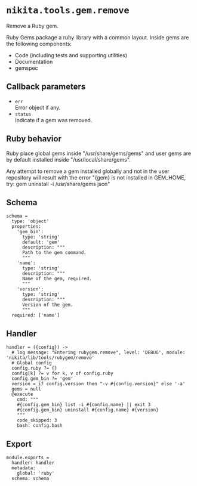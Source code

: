 
# `nikita.tools.gem.remove`

Remove a Ruby gem.

Ruby Gems package a ruby library with a common layout. Inside gems are the 
following components:

- Code (including tests and supporting utilities)
- Documentation
- gemspec   

## Callback parameters

* `err`   
  Error object if any.   
* `status`   
  Indicate if a gem was removed.   

## Ruby behavior

Ruby place global gems inside "/usr/share/gems/gems" and user gems are by 
default installed inside "/usr/local/share/gems".

Any attempt to remove a gem installed globally and not in the user repository 
will result with the error "{gem} is not installed in GEM_HOME, try: gem 
uninstall -i /usr/share/gems json"

## Schema

    schema =
      type: 'object'
      properties:
        'gem_bin':
          type: 'string'
          default: 'gem'
          description: """
          Path to the gem command.
          """
        'name':
          type: 'string'
          description: """
          Name of the gem, required.
          """
        'version':
          type: 'string'
          description: """
          Version of the gem.
          """
      required: ['name']

## Handler

    handler = ({config}) ->
      # log message: "Entering rubygem.remove", level: 'DEBUG', module: 'nikita/lib/tools/rubygem/remove'
      # Global config
      config.ruby ?= {}
      config[k] ?= v for k, v of config.ruby
      config.gem_bin ?= 'gem'
      version = if config.version then "-v #{config.version}" else '-a'
      gems = null
      @execute
        cmd: """
        #{config.gem_bin} list -i #{config.name} || exit 3
        #{config.gem_bin} uninstall #{config.name} #{version}
        """
        code_skipped: 3
        bash: config.bash

## Export

    module.exports =
      handler: handler
      metadata:
        global: 'ruby'
      schema: schema
